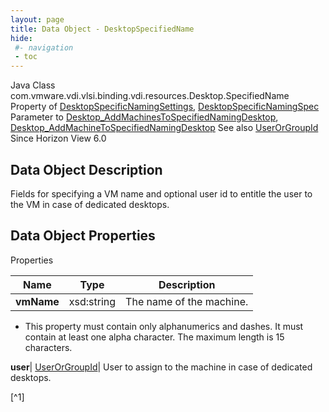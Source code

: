 ```yaml
---
layout: page
title: Data Object - DesktopSpecifiedName
hide:
 #- navigation
 - toc
---
```






Java Class
    com.vmware.vdi.vlsi.binding.vdi.resources.Desktop.SpecifiedName
Property of
     [DesktopSpecificNamingSettings](vdi.resources.Desktop.SpecificNamingSettings.md#field_detail), [DesktopSpecificNamingSpec](vdi.resources.Desktop.SpecificNamingSpec.md#field_detail)
Parameter to
     [Desktop_AddMachinesToSpecifiedNamingDesktop](vdi.resources.Desktop.md#addMachinesToSpecifiedNamingDesktop), [Desktop_AddMachineToSpecifiedNamingDesktop](vdi.resources.Desktop.md#addMachineToSpecifiedNamingDesktop)
See also
     [UserOrGroupId](vdi.entity.UserOrGroupId.md)
Since 
    Horizon View 6.0

## Data Object Description 

Fields for specifying a VM name and optional user id to entitle the user to the VM in case of dedicated desktops. 

## Data Object Properties

Properties

Name |  Type |  Description   
---|---|---  
**vmName**|  xsd:string|  The name of the machine.   


  * This property must contain only alphanumerics and dashes. It must contain at least one alpha character. The maximum length is 15 characters. 

  
**user**| [UserOrGroupId](vdi.entity.UserOrGroupId.md)|  User to assign to the machine in case of dedicated desktops.   


[^1]

  
  

  

